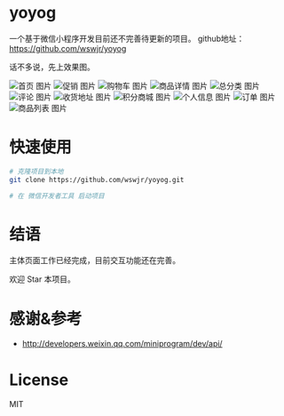 # yoyog
一个基于微信小程序开发目前还不完善待更新的项目。 
github地址：https://github.com/wswjr/yoyog


话不多说，先上效果图。

![首页 图片](http://gongrongshe.jarmr.cn/public/static/upload/jk/yoyog/20181015_201803.gif)
![促销 图片](http://gongrongshe.jarmr.cn/public/static/upload/jk/yoyog/20181015_201749.gif)
![购物车 图片](http://gongrongshe.jarmr.cn/public/static/upload/jk/yoyog/20181015_201130.gif)
![商品详情 图片](http://gongrongshe.jarmr.cn/public/static/upload/jk/yoyog/20181015_201952.gif)
![总分类 图片](http://gongrongshe.jarmr.cn/public/static/upload/jk/yoyog/20181015_201906.gif)
![评论 图片](http://gongrongshe.jarmr.cn/public/static/upload/jk/yoyog/20181015_201607.gif)
![收货地址 图片](http://gongrongshe.jarmr.cn/public/static/upload/jk/yoyog/20181015_201719.gif)
![积分商城 图片](http://gongrongshe.jarmr.cn/public/static/upload/jk/yoyog/20181015_201037.gif)
![个人信息 图片](http://gongrongshe.jarmr.cn/public/static/upload/jk/yoyog/20181015_201314.gif)
![订单 图片](http://gongrongshe.jarmr.cn/public/static/upload/jk/yoyog/20181015_201429.gif)
![商品列表 图片](http://gongrongshe.jarmr.cn/public/static/upload/jk/yoyog/20181015_201835.gif)

# 快速使用  

``` bash
# 克隆项目到本地
git clone https://github.com/wswjr/yoyog.git

# 在 微信开发者工具 启动项目


```



# 结语  
主体页面工作已经完成，目前交互功能还在完善。  

欢迎 Star 本项目。


# 感谢&参考
- http://developers.weixin.qq.com/miniprogram/dev/api/

# License  

MIT

